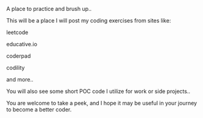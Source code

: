 
A place to practice and brush up.. 

This will be a place I will post my coding exercises from sites like:

leetcode

educative.io 

coderpad

codility

and more..

You will also see some short POC code I utilize for work or side projects.. 

You are welcome to take a peek, and I hope it may be useful in your journey to become a better coder.  







